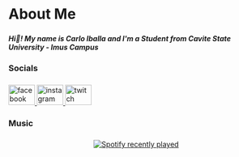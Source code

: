 <h1 align="left">About Me</h1>

###

<h5 align="left">Hi👋! My name is Carlo Iballa and I'm a Student from Cavite State University - Imus Campus</h5>

###

<h3 align="left">Socials</h3>

###

<div align="left">
  <a href="https://www.facebook.com/carlo.iballa.1/" target="_blank">
    <img src="https://raw.githubusercontent.com/maurodesouza/profile-readme-generator/master/src/assets/icons/social/facebook/default.svg" width="52" height="40" alt="facebook logo"  />
  </a>
  <a href="https://www.instagram.com/caaarlooooo_/" target="_blank">
    <img src="https://raw.githubusercontent.com/maurodesouza/profile-readme-generator/master/src/assets/icons/social/instagram/default.svg" width="52" height="40" alt="instagram logo"  />
  </a>
  <a href="https://www.twitch.tv/buuurst_" target="_blank">
    <img src="https://raw.githubusercontent.com/maurodesouza/profile-readme-generator/master/src/assets/icons/social/twitch/default.svg" width="52" height="40" alt="twitch logo"  />
  </a>
</div>

###

<h3 align="left">Music</h3>

###

<div align="center">
  <a href="https://open.spotify.com/user/31ytbawcp4ixduutzozulig2og3u">
    <img src="https://spotify-recently-played-readme.vercel.app/api?user=31ytbawcp4ixduutzozulig2og3u&count=3&unique=true" alt="Spotify recently played"  />
  </a>
</div>

###
